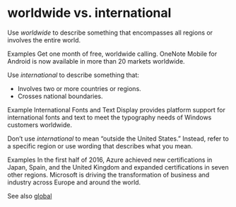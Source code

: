 ﻿# worldwide vs. international

Use *worldwide* to describe something that encompasses all regions or involves the entire world.

Examples
Get one month of free, worldwide calling. 
OneNote Mobile for Android is now available in more than 20 markets worldwide.

Use *international* to describe something that:

  - Involves two or more countries or regions.
  - Crosses national boundaries.

Example
International
Fonts and Text Display provides platform support for international
fonts and text to meet the typography needs of Windows customers
worldwide.

Don’t use *international* to mean “outside the United States.” Instead, refer to a specific region or use wording that describes what you mean.

Examples
In
the first half of 2016, Azure achieved new certifications in Japan,
Spain, and the United Kingdom and expanded certifications in seven other
regions.
Microsoft is driving the transformation of business and industry across Europe and around the world.

See also [global](https://worldready.cloudapp.net/Styleguide/Read?id=2700&topicid=33817)
